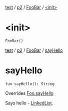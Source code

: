 <!-- File: test/p2/-foo-bar/-init-.md -->
[test](../../index.md) / [p2](../index.md) / [FooBar](index.md) / [&lt;init&gt;](./-init-.md)

# &lt;init&gt;

`FooBar()`
<!-- File: test/p2/-foo-bar/say-hello.md -->
[test](../../index.md) / [p2](../index.md) / [FooBar](index.md) / [sayHello](./say-hello.md)

# sayHello

`fun sayHello(): String`

Overrides [Foo.sayHello](../../p1/-foo/say-hello.md)

Says hello - [LinkedList](https://docs.oracle.com/javase/6/docs/api/java/util/LinkedList.html).

